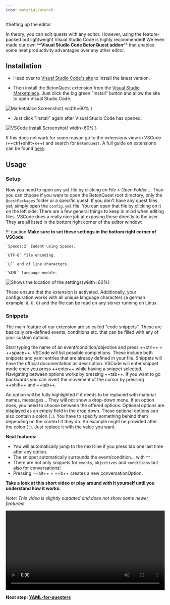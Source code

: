 ```yaml
---
icon: material/wrench
---
```

#Setting up the editor

In theory, you can edit quests with any editor. However, using the feature-packed but lightweight 
Visual Studio Code is highly recommended!
We even made our own **^^Visual Studio Code BetonQuest addon^^** 
that enables some neat productivity advantages over any other editor.

## Installation

* Head over to [Visual Studio Code's site](https://code.visualstudio.com)
  to install the latest version.

* Then install the BetonQuest extension from the
  [Visual Studio Marketplace](https://marketplace.visualstudio.com/items?itemName=BetonQuest.betonquest-code-snippets).
  Just click the big green "Install" button and allow the site to open Visual Studio Code.

![Marketplace Screenshot](../../_media/content/Tutorials/addon-marketplace.png){ width=60% }

* Just click "Install" again after Visual Studio Code has opened. 

![VSCode Install Screenshot](../../_media/content/Tutorials/addon-in-editor.png){ width=60% }
 
If this does not work for some reason go to the extensions view in VSCode (++ctrl+shift+x++) and search for `BetonQuest`.
A full guide on extensions can be found [here](https://code.visualstudio.com/docs/editor/extension-gallery).


## Usage

### Setup

Now you need to open any `yml` file by clicking on *File > Open Folder...*.
Than you can choose if you want to open the BetonQuest root directory, only the `QuestPackages` folder or a specific quest.
If you don't have any quest files yet, simply open the `config.yml` file.
You can open that file by clicking on it on the left side.
There are a few general things to keep in mind when editing files.
VSCode does a really nice job at exposing these directly to the user. They are all listed in the bottom right corner 
of the editor window:

!!! caution
    **Make sure to set these settings in the bottom right corner of VSCode**:

    `Spaces:2` Indent using Spaces. 
    
    `UTF-8` file encoding. 
    
    `LF` end of line characters. 
    
    `YAML` language module.

![Shows the location of the settings](../../_media/content/Tutorials/vscode.png){width=60%}

These ensure that the extension is activated.
Additionally, your configuration works with all unique language characters (a german example: ä, ü, ö)
and the file can be read on any server running on Linux.

### Snippets 
The main feature of our extension are so called "code snippets". These are basically pre-defined events, conditions etc.
that can be filled with any of your custom options.

Start typing the name of an event/condition/objective and press ++ctrl++ + ++space++. VSCode will list possible completions.
These include both snippets and yaml entries that are already defined in your file. Snippets will have the official 
documentation as description. 
VSCode will enter snippet mode once you press ++enter++ while having a snippet selected.
Navigating between options works by pressing ++tab++.
If you want to go backwards you can invert the movement of the cursor by pressing ++shift++ and ++tab++.

An option will be fully highlighted if it needs to be replaced with material names, messages... They will not show a drop-down menu.
If an option does, you need to choose between the offered options. Optional options are displayed as an empty field in the drop down.
These optional options can also contain a colon (`:`). You have to specify something behind them depending on the context 
if they do. An example might be provided after the colon (`:`). Just replace it with the value you want.

**Neat features:** 

* You will automatically jump to the next line if you press tab one last time after any option.
* The snippet automatically surrounds the event/condition... with `""`.
* There are not only snippets for `events`, `objectives` and `conditions` but also for conversations!
* Pressing ++alt++ + ++b++ creates a new conversationOption.


**Take a look at this short video or play around with it yourself until you understand how it works:**

*Note: This video is slightly outdated and does not show some newer features!*

<video controls loop src="../../../_media/content/Tutorials/VSCodeExtension.mp4" width="100%">
  Sorry, your browser doesn't support embedded videos.
</video>

**Next step: [YAML-for-questers](./YAML-for-questers.md)**
